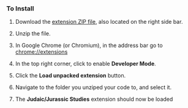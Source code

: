 ### To Install

 1. Download the [extension ZIP file](https://github.com/rneiss/Judaic-Jurassic-Studies-Chrome-Plugin/archive/master.zip), also located on the right side bar.

 2. Unzip the file.

 3. In Google Chrome (or Chromium), in the address bar go to [chrome://extensions](chrome://extensions)

 4. In the top right corner, click to enable **Developer Mode**.

 5. Click the **Load unpacked extension** button.

 6. Navigate to the folder you unziped your code to, and select it.

 7. The **Judaic/Jurassic Studies** extension should now be loaded
